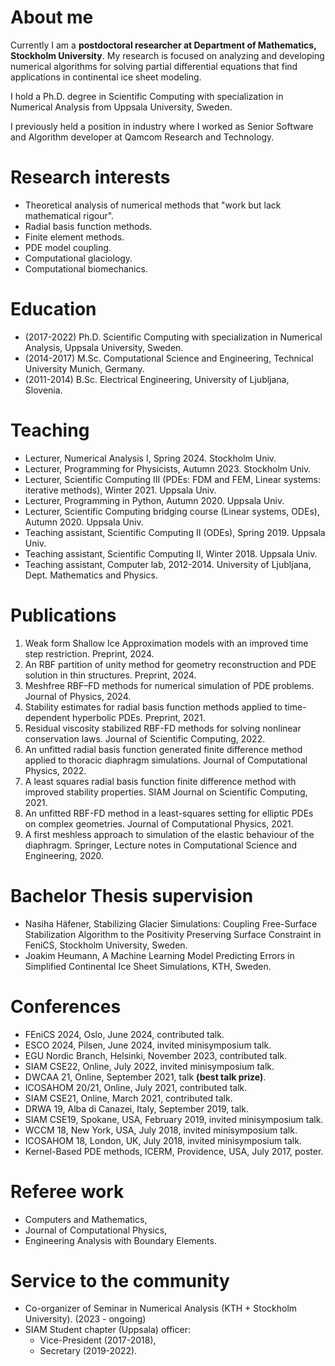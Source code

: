 # About me
Currently I am a **postdoctoral researcher at Department of Mathematics, Stockholm University**. My research is focused on analyzing and developing numerical algorithms for solving partial differential equations that find applications in continental ice sheet modeling.

I hold a Ph.D. degree in Scientific Computing with specialization in Numerical Analysis from Uppsala University, Sweden. 

I previously held a position in industry where I worked as Senior Software and Algorithm developer at Qamcom Research and Technology.

# Research interests
- Theoretical analysis of numerical methods that "work but lack mathematical rigour".
- Radial basis function methods.
- Finite element methods.
- PDE model coupling.
- Computational glaciology.
- Computational biomechanics.

# Education
- (2017-2022) Ph.D. Scientific Computing with specialization in Numerical Analysis, Uppsala University, Sweden.
- (2014-2017) M.Sc. Computational Science and Engineering, Technical University Munich, Germany.
- (2011-2014) B.Sc. Electrical Engineering, University of Ljubljana, Slovenia.

# Teaching
* Lecturer, Numerical Analysis I, Spring 2024. Stockholm Univ.
* Lecturer, Programming for Physicists, Autumn 2023. Stockholm Univ.
* Lecturer, Scientific Computing III (PDEs: FDM and FEM, Linear systems: iterative methods), Winter 2021. Uppsala Univ.
* Lecturer, Programming in Python, Autumn 2020. Uppsala Univ.
* Lecturer, Scientific Computing bridging course (Linear systems, ODEs), Autumn 2020. Uppsala Univ.
* Teaching assistant, Scientific Computing II (ODEs), Spring 2019. Uppsala Univ.
* Teaching assistant, Scientific Computing II, Winter 2018. Uppsala Univ.
* Teaching assistant, Computer lab, 2012-2014. University of Ljubljana, Dept. Mathematics and Physics.

# Publications
1. Weak form Shallow Ice Approximation models with an improved time step restriction. Preprint, 2024.
1. An RBF partition of unity method for geometry reconstruction and PDE solution in thin structures. Preprint, 2024.
1. Meshfree RBF–FD methods for numerical simulation of PDE problems. Journal of Physics, 2024.
1. Stability estimates for radial basis function methods applied to time-dependent hyperbolic PDEs. Preprint, 2021.
1. Residual viscosity stabilized RBF-FD methods for solving nonlinear conservation laws. Journal of Scientific Computing, 2022.
1. An unfitted radial basis function generated finite difference method applied to thoracic diaphragm simulations. Journal of Computational Physics, 2022.
1. A least squares radial basis function finite difference method with improved stability properties. SIAM Journal on Scientific Computing, 2021.
1. An unfitted RBF-FD method in a least-squares setting for elliptic PDEs on complex geometries. Journal of Computational Physics, 2021.
1. A first meshless approach to simulation of the elastic behaviour of the diaphragm. Springer, Lecture notes in Computational Science and Engineering, 2020.

# Bachelor Thesis supervision
- Nasiha Häfener, Stabilizing Glacier Simulations: Coupling Free-Surface Stabilization Algorithm to the Positivity Preserving Surface Constraint in FeniCS, Stockholm University, Sweden.
- Joakim Heumann, A Machine Learning Model Predicting Errors in Simplified Continental Ice Sheet Simulations, KTH, Sweden.

# Conferences
- FEniCS 2024, Oslo, June 2024, contributed talk.
- ESCO 2024, Pilsen, June 2024, invited minisymposium talk.
- EGU Nordic Branch, Helsinki, November 2023, contributed talk.
- SIAM CSE22, Online, July 2022, invited minisymposium talk.
- DWCAA 21, Online, September 2021, talk **(best talk prize)**.
- ICOSAHOM 20/21, Online, July 2021, contributed talk.
- SIAM CSE21, Online, March 2021, contributed talk.
- DRWA 19, Alba di Canazei, Italy, September 2019, talk.
- SIAM CSE19, Spokane, USA, February 2019, invited minisymposium talk.
- WCCM 18, New York, USA, July 2018, invited minisymposium talk.
- ICOSAHOM 18, London, UK, July 2018, invited minisymposium talk.
- Kernel-Based PDE methods, ICERM, Providence, USA, July 2017, poster.

# Referee work
- Computers and Mathematics,
- Journal of Computational Physics,
- Engineering Analysis with Boundary Elements.

# Service to the community
- Co-organizer of Seminar in Numerical Analysis (KTH + Stockholm University). (2023 - ongoing)
- SIAM Student chapter (Uppsala) officer:
    - Vice-President (2017-2018),
    - Secretary (2019-2022).
